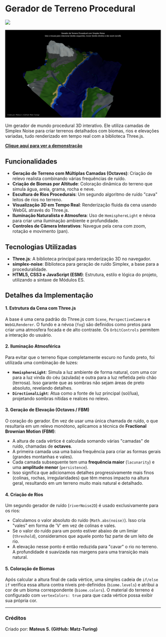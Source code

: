 # Gerador de Terreno Procedural

<img src="https://user-images.githubusercontent.com/74038190/212284115-f47cd8ff-2ffb-4b04-b5bf-4d1c14c0247f.gif" width="1000">
  
![Captura de Tela Principal](img/1.png)

Um gerador de mundo procedural 3D interativo. Ele utiliza camadas de Simplex Noise para criar terrenos detalhados com biomas, rios e elevações variadas, tudo renderizado em tempo real com a biblioteca Three.js.

[**Clique aqui para ver a demonstração**](https://seu-usuario.github.io/seu-repositorio/)  

##  Funcionalidades

-   **Geração de Terreno com Múltiplas Camadas (Octaves)**: Criação de relevo realista combinando várias frequências de ruído.
-   **Criação de Biomas por Altitude**: Coloração dinâmica do terreno que simula água, areia, grama, rocha e neve.
-   **Escultura de Rios Procedurais**: Um segundo algoritmo de ruído "cava" leitos de rios no terreno.
-   **Visualização 3D em Tempo Real**: Renderização fluida da cena usando WebGL através do Three.js.
-   **Iluminação Naturalista e Atmosfera**: Uso de `HemisphereLight` e névoa para criar uma iluminação ambiente e profundidade.
-   **Controles de Câmera Interativos**: Navegue pela cena com zoom, rotação e movimento (pan).

##  Tecnologias Utilizadas

-   **Three.js**: A biblioteca principal para renderização 3D no navegador.
-   **simplex-noise**: Biblioteca para geração de ruído Simplex, a base para a proceduralidade.
-   **HTML5, CSS3 e JavaScript (ESM)**: Estrutura, estilo e lógica do projeto, utilizando a sintaxe de Módulos ES.

##  Detalhes da Implementação

#### 1. Estrutura da Cena com Three.js
A base é uma cena padrão do Three.js com `Scene`, `PerspectiveCamera` e `WebGLRenderer`. O fundo e a névoa (`fog`) são definidos como pretos para criar uma atmosfera focada e de alto contraste. Os `OrbitControls` permitem a interação do usuário.

#### 2. Iluminação Atmosférica
Para evitar que o terreno fique completamente escuro no fundo preto, foi utilizada uma combinação de luzes:
-   **`HemisphereLight`**: Simula a luz ambiente de forma natural, com uma cor para a luz vinda do céu (azulada) e outra para a luz refletida pelo chão (terrosa). Isso garante que as sombras não sejam áreas de preto absoluto, revelando detalhes.
-   **`DirectionalLight`**: Atua como a fonte de luz principal (sol/lua), projetando sombras nítidas e realces no relevo.

#### 3. Geração de Elevação (Octaves / FBM)
O coração do gerador. Em vez de usar uma única chamada de ruído, o que resultaria em um relevo monótono, aplicamos a técnica de **Fractional Brownian Motion (FBM)**:
-   A altura de cada vértice é calculada somando várias "camadas" de ruído, chamadas de **octaves**.
-   A primeira camada usa uma baixa frequência para criar as formas gerais (grandes montanhas e vales).
-   Cada camada subsequente tem uma **frequência maior** (`lacunarity`) e uma **amplitude menor** (`persistence`).
-   Isso significa que adicionamos detalhes progressivamente mais finos (colinas, rochas, irregularidades) que têm menos impacto na altura geral, resultando em um terreno muito mais natural e detalhado.

#### 4. Criação de Rios
Um segundo gerador de ruído (`riverNoise2D`) é usado exclusivamente para os rios:
-   Calculamos o valor absoluto do ruído (`Math.abs(noise)`). Isso cria "vales" em forma de 'V' em vez de colinas e vales.
-   Se o valor do ruído para um ponto estiver abaixo de um limiar (`threshold`), consideramos que aquele ponto faz parte de um leito de rio.
-   A elevação nesse ponto é então reduzida para "cavar" o rio no terreno. A profundidade é suavizada nas margens para uma transição mais natural.

#### 5. Coloração de Biomas
Após calcular a altura final de cada vértice, uma simples cadeia de `if/else if` verifica essa altura contra níveis pré-definidos (`biome.levels`) e atribui a cor de um bioma correspondente (`biome.colors`). O material do terreno é configurado com `vertexColors: true` para que cada vértice possa exibir sua própria cor.

---

### Créditos

Criado por: **Mateus S. (GitHub: Matz-Turing)**
